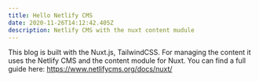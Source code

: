 ```yaml
---
title: Hello Netlify CMS
date: 2020-11-26T14:12:42.405Z
description: Netlify CMS with the nuxt content mudule
---
```

This blog is built with the Nuxt.js, TailwindCSS. For managing the content it uses the Netlify CMS and the content module for Nuxt. You can find a full guide here: https://www.netlifycms.org/docs/nuxt/